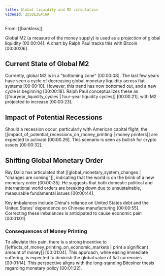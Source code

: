 ```yaml
---
title: Global liquidity and M2 circulation
videoId: 2pSDE2GAC6A
---
```


From: [[bankless]] <br/> 

Global M2 (a measure of the money supply) is used as a projection of global liquidity <a class="yt-timestamp" data-t="00:00:04">[00:00:04]</a>. A chart by Ralph Paul tracks this with Bitcoin <a class="yt-timestamp" data-t="00:00:06">[00:00:06]</a>.

## Current State of Global M2

Currently, global M2 is in a "bottoming zone" <a class="yt-timestamp" data-t="00:00:08">[00:00:08]</a>. The last few years have seen a cycle of decreasing global monetary liquidity across fiat systems <a class="yt-timestamp" data-t="00:00:10">[00:00:10]</a>. However, this trend has now bottomed out, and a new cycle is beginning <a class="yt-timestamp" data-t="00:00:18">[00:00:18]</a>. Ralph Paul conceptualizes these as [[fouryear_liquidity_cycles | four-year liquidity cycles]] <a class="yt-timestamp" data-t="00:00:21">[00:00:21]</a>, with M2 projected to increase <a class="yt-timestamp" data-t="00:00:23">[00:00:23]</a>.

## Impact of Potential Recessions

Should a recession occur, particularly with American capital flight, the [[impact_of_potential_recessions_on_money_printing | money printers]] are expected to activate <a class="yt-timestamp" data-t="00:00:26">[00:00:26]</a>. This scenario is seen as bullish for crypto assets <a class="yt-timestamp" data-t="00:00:32">[00:00:32]</a>.

## Shifting Global Monetary Order

Ray Dalio has articulated that [[global_monetary_system_changes | "changes are coming"]], indicating that the world is on the brink of a new monetary order <a class="yt-timestamp" data-t="00:00:35">[00:00:35]</a>. He suggests that both domestic political and international world orders are breaking down due to unsustainable, measurable fundamental issues <a class="yt-timestamp" data-t="00:00:44">[00:00:44]</a>.

Key imbalances include China's reliance on United States debt and the United States' dependence on Chinese manufacturing <a class="yt-timestamp" data-t="00:00:55">[00:00:55]</a>. Correcting these imbalances is anticipated to cause economic pain <a class="yt-timestamp" data-t="00:01:01">[00:01:01]</a>.

### Consequences of Money Printing

To alleviate this pain, there is a strong incentive to [[effects_of_money_printing_on_economic_markets | print a significant amount of money]] <a class="yt-timestamp" data-t="00:01:04">[00:01:04]</a>. This approach, while easing immediate suffering, is expected to diminish the global value of fiat currencies <a class="yt-timestamp" data-t="00:01:14">[00:01:14]</a>. This perspective aligns with the long-standing Bitcoiner thesis regarding monetary policy <a class="yt-timestamp" data-t="00:01:22">[00:01:22]</a>.